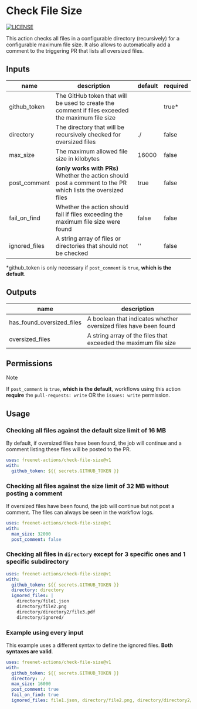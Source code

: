 # Check File Size

[![LICENSE](https://img.shields.io/github/license/freenet-actions/check-file-size)](https://github.com/freenet-actions/check-file-size/blob/main/LICENSE)

This action checks all files in a configurable directory (recursively) for a configurable maximum file size. It also allows to automatically add a comment to the triggering PR that lists all oversized files.

## Inputs

| name          | description                                                                                                  | default | required |
|---------------|--------------------------------------------------------------------------------------------------------------|---------|----------|
| github_token  | The GitHub token that will be used to create the comment if files exceeded the maximum file size             |         | true*    |
| directory     | The directory that will be recursively checked for oversized files                                           | ./      | false    |
| max_size      | The maximum allowed file size in kilobytes                                                                   | 16000   | false    |
| post_comment  | **(only works with PRs)** Whether the action should post a comment to the PR which lists the oversized files | true    | false    |
| fail_on_find  | Whether the action should fail if files exceeding the maximum file size were found                           | false   | false    |
| ignored_files | A string array of files or directories that should not be checked                                            | ''      | false    |

*github_token is only necessary if `post_comment` is `true`, **which is the default**.

## Outputs

| name                      | description                                                      |
|---------------------------|------------------------------------------------------------------|
| has_found_oversized_files | A boolean that indicates whether oversized files have been found |
| oversized_files           | A string array of the files that exceeded the maximum file size  |

## Permissions

> [!NOTE]
> If `post_comment` is `true`, **which is the default**, workflows using this action **require** the `pull-requests: write` OR the `issues: write` permission.

## Usage

### Checking all files against the default size limit of 16 MB

By default, if oversized files have been found, the job will continue and a comment listing these files will be posted to the PR.

```yaml
uses: freenet-actions/check-file-size@v1
with:
  github_token: ${{ secrets.GITHUB_TOKEN }}
```

### Checking all files against the size limit of 32 MB without posting a comment

If oversized files have been found, the job will continue but not post a comment. The files can always be seen in the workflow logs.

```yaml
uses: freenet-actions/check-file-size@v1
with:
  max_size: 32000
  post_comment: false
```

### Checking all files in `directory` except for 3 specific ones and 1 specific subdirectory

```yaml
uses: freenet-actions/check-file-size@v1
with:
  github_token: ${{ secrets.GITHUB_TOKEN }}
  directory: directory
  ignored_files: |
    directory/file1.json
    directory/file2.png
    directory/directory2/file3.pdf
    directory/ignored/
```

### Example using every input

This example uses a different syntax to define the ignored files. **Both syntaxes are valid**.

```yaml
uses: freenet-actions/check-file-size@v1
with:
  github_token: ${{ secrets.GITHUB_TOKEN }}
  directory: ./
  max_size: 16000
  post_comment: true
  fail_on_find: true
  ignored_files: file1.json, directory/file2.png, directory/directory2/file3.pdf
```
